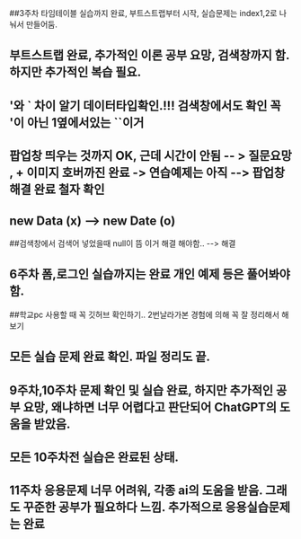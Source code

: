 ##3주차 타임테이블 실습까지 완료, 부트스트랩부터 시작, 실습문제는 index1,2로 나눠서 만들어둠.
## 부트스트랩 완료, 추가적인 이론 공부 요망, 검색창까지 함. 하지만 추가적인 복습 필요.
## '와 ` 차이 알기 데이터타입확인.!!! 검색창에서도 확인 꼭 '이 아닌 1옆에서있는 ``이거
## 팝업창 띄우는 것까지 OK, 근데 시간이 안됨 -- > 질문요망 , + 이미지 호버까진 완료 -> 연습예제는 아직 --> 팝업창 해결 완료 철자 확인
## new Data (x) --> new Date (o)
##검색창에서 검색어 넣었을때 null이 뜸 이거 해결 해야함..  --> 해결
## 6주차 폼,로그인 실습까지는 완료 개인 예제 등은 풀어봐야함.
##학교pc 사용할 때 꼭 깃허브 확인하기.. 2번날라가본 경험에 의해 꼭 잘 정리해서 해보기
## 모든 실습 문제 완료 확인. 파일 정리도 끝.
## 9주차,10주차 문제 확인 및 실습 완료, 하지만 추가적인 공부 요망, 왜냐하면 너무 어렵다고 판단되어 ChatGPT의 도움을 받았음.
## 모든 10주차전 실습은 완료된 상태.
## 11주차 응용문제 너무 어려워, 각종 ai의 도움을 받음. 그래도 꾸준한 공부가 필요하다 느낌. 추가적으로 응용실습문제는 완료
